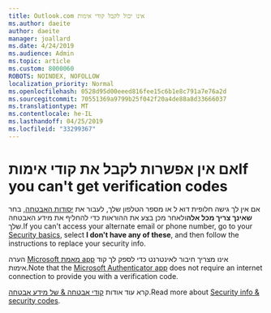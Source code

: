 ```yaml
---
title: Outlook.com אינו יכול לקבל קודי אימות
ms.author: daeite
author: daeite
manager: joallard
ms.date: 4/24/2019
ms.audience: Admin
ms.topic: article
ms.custom: 8000060
ROBOTS: NOINDEX, NOFOLLOW
localization_priority: Normal
ms.openlocfilehash: 0528d95d00eeed816fee15c6b1e8c791a7e76a2d
ms.sourcegitcommit: 70551369a9799b25f042f20a4de88a8d33666037
ms.translationtype: MT
ms.contentlocale: he-IL
ms.lasthandoff: 04/25/2019
ms.locfileid: "33299367"
---
```

# <a name="if-you-cant-get-verification-codes"></a><span data-ttu-id="fbd3f-102">אם אין אפשרות לקבל את קודי אימות</span><span class="sxs-lookup"><span data-stu-id="fbd3f-102">If you can't get verification codes</span></span>

<span data-ttu-id="fbd3f-103">אם אין לך גישה חלופית דוא ל או מספר הטלפון שלך, לעבור את [יסודות האבטחה](https://account.microsoft.com/security), בחר **שאינך צריך מכל אלה**ולאחר מכן בצע את ההוראות כדי להחליף את מידע האבטחה שלך.</span><span class="sxs-lookup"><span data-stu-id="fbd3f-103">If you can't access your alternate email or phone number, go to your [Security basics](https://account.microsoft.com/security), select **I don't have any of these**, and then follow the instructions to replace your security info.</span></span>

<span data-ttu-id="fbd3f-104">הערה [Microsoft מאמת app](https://go.microsoft.com/fwlink/?linkid=2016117) אינו מצריך חיבור לאינטרנט כדי לספק לך קוד אימות.</span><span class="sxs-lookup"><span data-stu-id="fbd3f-104">Note that the [Microsoft Authenticator app](https://go.microsoft.com/fwlink/?linkid=2016117) does not require an internet connection to provide you with a verification code.</span></span>

<span data-ttu-id="fbd3f-105">קרא עוד אודות [קודי אבטחה & של מידע אבטחה](https://support.microsoft.com/help/12428/).</span><span class="sxs-lookup"><span data-stu-id="fbd3f-105">Read more about [Security info & security codes](https://support.microsoft.com/help/12428/).</span></span>